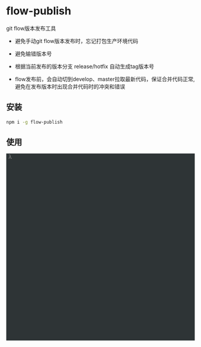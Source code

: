 # flow-publish

git flow版本发布工具

- 避免手动git flow版本发布时，忘记打包生产环境代码

- 避免输错版本号

- 根据当前发布的版本分支 release/hotfix 自动生成tag版本号

- flow发布前，会自动切到develop、master拉取最新代码，保证合并代码正常, 避免在发布版本时出现合并代码时的冲突和错误

  

## 安装

```bash
npm i -g flow-publish
```

## 使用

![](https://raw.githubusercontent.com/qiuweikangdev/flow-publish/main/images/flow-publish.gif)



